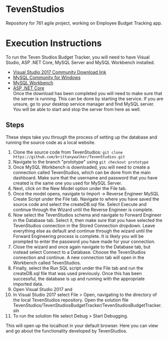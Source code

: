 # TevenStudios
Repository for 761 agile project, working on Employee Budget Tracking app.

# Execution Instructions
To run the Teven Studios Budget Tracker, you will need to have Visual Studio, ASP .NET Core, MySQL Server and MySQL Workbench installed. 

* [Visual Studio 2017 Community Download link](https://www.visualstudio.com/downloads/)
* [MySQL Community for Windows](https://dev.mysql.com/downloads/windows/installer/)
* [MySQL Workbench](https://dev.mysql.com/downloads/workbench/)
* [ASP .NET Core](https://www.microsoft.com/net/core#windowscmd) <br />
Once the download has been completed you will need to make sure that the server is running. This can be done by starting the service. If you are unsure, go to your desktop service manager and find MySQL server. You will be able to start and stop the server from here as well.


## Steps

These steps take you through the process of setting up the database and running the source code as a local website.

1. Clone the source code from TevenStudios: `git clone https://github.com/brittanywalker/TevenStudios.git`
2. Navigate to the branch "prototype" using `git checkout prototype`
2. Once MySQL Workbench is downloaded, you will need to create a connection called TevenStudios, which can be done from the main dashboard. Make sure that the username and password that you have created is the same one you used for MySQL Server.
3. Next, click on the New Model option under the File tab.
4. Once the model opens, navigate to Import -> Reverse Engineer MySQL Create Script under the File tab. Navigate to where you have saved the source code and select the createDB.sql file. Select Execute and continue through the Wizard until the Reverse Engineer is complete.
5. Now select the TevenStudios schema and navigate to Forward Engineer in the Database tab. Select it, then make sure that you have selected the TevenStudios connection in the Stored Connection dropdown. Leave everything else as default and continue through the wizard until the Forward Engineering process is complete. It is likely you will be prompted to enter the password you have made for your connection. 
6. Close the wizard and once again navigate to the Database tab, but instead select Connect to a Database. Choose the TevenStudios connection and continue. A new connection tab will open in the Workbench called TevenStudios.
7. Finally, select the Run SQL script under the File tab and run the createDB.sql file that was used previously. Once this has been successful, the database is up and running with the appropriate imported data.
8. Open Visual Studio 2017 and 
9. In Visual Studio 2017 select File > Open, navigating to the directory of the local TevenStudios repository. Open the solution file TevenStudios/TevenStudiosBudgetTracker/TevenStudiosBudgetTracker.sln
10. To run the solution file select Debug > Start Debugging.

This will open up the localhost in your default browser. Here you can view and go about the functionality developed by TevenStudios.


